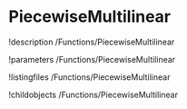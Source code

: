 <!-- MOOSE Documentation Stub: Remove this when content is added. -->

# PiecewiseMultilinear
!description /Functions/PiecewiseMultilinear

!parameters /Functions/PiecewiseMultilinear

!listingfiles /Functions/PiecewiseMultilinear

!childobjects /Functions/PiecewiseMultilinear
